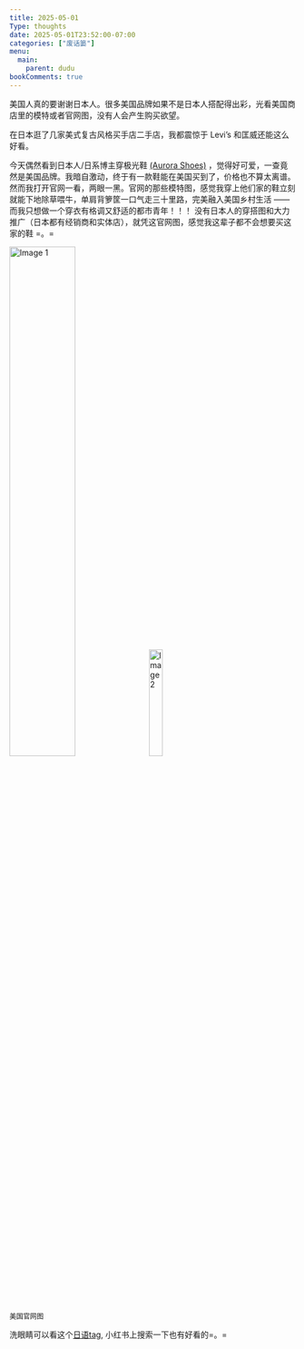 ```yaml
---
title: 2025-05-01
Type: thoughts
date: 2025-05-01T23:52:00-07:00
categories: ["废话篓"]
menu:
  main:
    parent: dudu
bookComments: true
---
```


美国人真的要谢谢日本人。很多美国品牌如果不是日本人搭配得出彩，光看美国商店里的模特或者官网图，没有人会产生购买欲望。  

在日本逛了几家美式复古风格买手店二手店，我都震惊于 Levi’s 和匡威还能这么好看。  

今天偶然看到日本人/日系博主穿极光鞋  [(Aurora Shoes)](https://www.aurorashoeco.com/)  ，觉得好可爱，一查竟然是美国品牌。我暗自激动，终于有一款鞋能在美国买到了，价格也不算太离谱。然而我打开官网一看，两眼一黑。官网的那些模特图，感觉我穿上他们家的鞋立刻就能下地除草喂牛，单肩背箩筐一口气走三十里路，完美融入美国乡村生活 —— 而我只想做一个穿衣有格调又舒适的都市青年！！！
没有日本人的穿搭图和大力推广（日本都有经销商和实体店），就凭这官网图，感觉我这辈子都不会想要买这家的鞋 =。=
  

<img src="https://www.aurorashoeco.com/cdn/shop/products/ASC_Emily_044_2048x2048.JPG?v=1666708829" alt="Image 1" style="width: 48%;">

<img src="https://www.aurorashoeco.com/cdn/shop/products/ella_and_Aurora_Shoe_Co._snow_217_2048x2048.JPG?v=1444229264" alt="Image 2" style="width: 22%;">


<p style="text-align:left;font-size: 12px;margin-top: 4px">美国官网图</p>  


洗眼睛可以看这个[日语tag](https://www.instagram.com/explore/search/keyword/?q=%E3%82%AA%E3%83%BC%E3%83%AD%E3%83%A9%E3%82%B7%E3%83%A5%E3%83%BC%E3%82%BA), 小红书上搜索一下也有好看的=。=